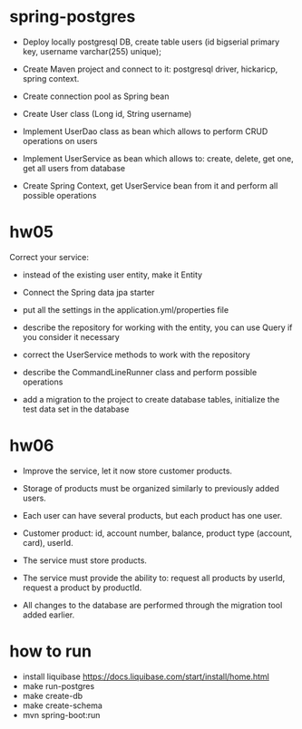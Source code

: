 # spring-postgres

- Deploy locally postgresql DB, create table users (id bigserial primary key, username varchar(255) unique);

- Create Maven project and connect to it: postgresql driver, hickaricp, spring context.

- Create connection pool as Spring bean

- Create User class (Long id, String username)

- Implement UserDao class as bean which allows to perform CRUD operations on users

- Implement UserService as bean which allows to: create, delete, get one, get all users from database

- Create Spring Context, get UserService bean from it and perform all possible operations

# hw05

Correct your service:

- instead of the existing user entity, make it Entity

- Connect the Spring data jpa starter

- put all the settings in the application.yml/properties file

- describe the repository for working with the entity, you can use Query if you consider it necessary

- correct the UserService methods to work with the repository

- describe the CommandLineRunner class and perform possible operations

- add a migration to the project to create database tables, initialize the test data set in the database

# hw06

- Improve the service, let it now store customer products.

- Storage of products must be organized similarly to previously added users.

- Each user can have several products, but each product has one user.

- Customer product: id, account number, balance, product type (account, card), userId.

- The service must store products.

- The service must provide the ability to: request all products by userId, request a product by productId.

- All changes to the database are performed through the migration tool added earlier.

# how to run

- install liquibase https://docs.liquibase.com/start/install/home.html
- make run-postgres
- make create-db
- make create-schema
- mvn spring-boot:run